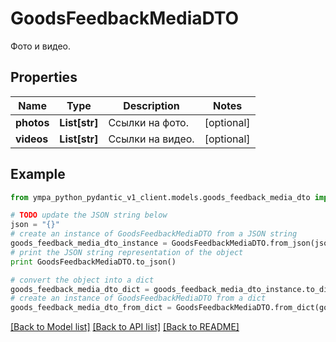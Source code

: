 # GoodsFeedbackMediaDTO

Фото и видео.

## Properties
Name | Type | Description | Notes
------------ | ------------- | ------------- | -------------
**photos** | **List[str]** | Ссылки на фото. | [optional] 
**videos** | **List[str]** | Ссылки на видео. | [optional] 

## Example

```python
from ympa_python_pydantic_v1_client.models.goods_feedback_media_dto import GoodsFeedbackMediaDTO

# TODO update the JSON string below
json = "{}"
# create an instance of GoodsFeedbackMediaDTO from a JSON string
goods_feedback_media_dto_instance = GoodsFeedbackMediaDTO.from_json(json)
# print the JSON string representation of the object
print GoodsFeedbackMediaDTO.to_json()

# convert the object into a dict
goods_feedback_media_dto_dict = goods_feedback_media_dto_instance.to_dict()
# create an instance of GoodsFeedbackMediaDTO from a dict
goods_feedback_media_dto_from_dict = GoodsFeedbackMediaDTO.from_dict(goods_feedback_media_dto_dict)
```
[[Back to Model list]](../README.md#documentation-for-models) [[Back to API list]](../README.md#documentation-for-api-endpoints) [[Back to README]](../README.md)


